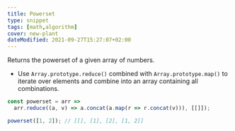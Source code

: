 ```yaml
---
title: Powerset
type: snippet
tags: [math,algorithm]
cover: new-plant
dateModified: 2021-09-27T15:27:07+02:00
---
```


Returns the powerset of a given array of numbers.

- Use `Array.prototype.reduce()` combined with `Array.prototype.map()` to iterate over elements and combine into an array containing all combinations.

```js
const powerset = arr =>
  arr.reduce((a, v) => a.concat(a.map(r => r.concat(v))), [[]]);
```

```js
powerset([1, 2]); // [[], [1], [2], [1, 2]]
```
